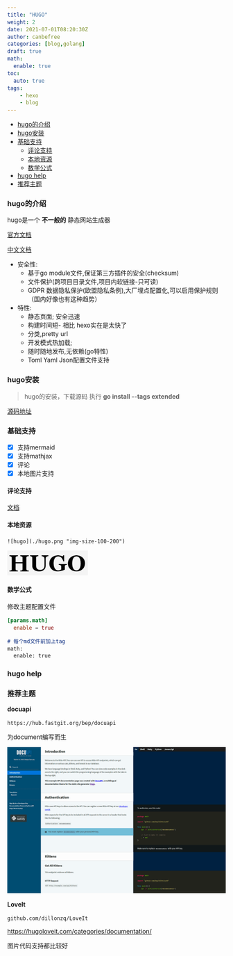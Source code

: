 ```yaml
---
title: "HUGO"
weight: 2
date: 2021-07-01T08:20:30Z
author: canbefree
categories: [blog,golang]
draft: true
math:
  enable: true
toc:
  auto: true
tags:
    - hexo
    - blog
---
```

- [hugo的介绍](#hugo的介绍)
- [hugo安装](#hugo安装)
- [基础支持](#基础支持)
	- [评论支持](#评论支持)
	- [本地资源](#本地资源)
	- [数学公式](#数学公式)
- [hugo help](#hugo-help)
- [推荐主题](#推荐主题)

### hugo的介绍

hugo是一个 **不一般的** 静态网站生成器

[官方文档](https://gohugo.io/getting-started/)

[中文文档](https://www.gohugo.org/)

- 安全性:
  - 基于go module文件,保证第三方插件的安全(checksum)
  - 文件保护(跨项目目录文件,项目内软链接-只可读)
  - GDPR 数据隐私保护(欧盟隐私条例),大厂埋点配置化,可以启用保护规则 （国内好像也有这种趋势）
- 特性:
  - 静态页面; 安全迅速
  - 构建时间短- 相比 hexo实在是太快了
  - 分类,pretty url
  - 开发模式热加载;
  - 随时随地发布,无依赖(go特性)
  - Toml Yaml Json配置文件支持

### hugo安装

> hugo的安装，下载源码 执行 **go install --tags extended**

[源码地址](https://github.com/gohugoio/hugo)

### 基础支持

- [X] 支持mermaid
- [X] 支持mathjax
- [X] 评论
- [X] 本地图片支持

#### 评论支持

[文档](https://github.com/apps/utterances)

#### 本地资源

`![hugo](./hugo.png "img-size-100-200")`

![hugo](./hugo.png "img-size-100-200")

#### 数学公式

修改主题配置文件

```toml
[params.math]
  enable = true   
```

```markdown
# 每个md文件前加上tag 
math:
  enable: true
```

### hugo help

### 推荐主题

**docuapi**

`https://hub.fastgit.org/bep/docuapi`

为document编写而生

![docuapi](./docuapi.png)

**LoveIt**

 `github.com/dillonzq/LoveIt`

https://hugoloveit.com/categories/documentation/

图片代码支持都比较好

